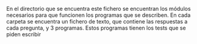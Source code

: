 En el directorio que se encuentra este fichero se encuentran los módulos necesarios para que funcionen los programas que se describen.
En cada carpeta se encuentra un fichero de texto, que contiene las respuestas a cada pregunta, y 3 programas. Estos programas tienen los tests que se piden escribir
